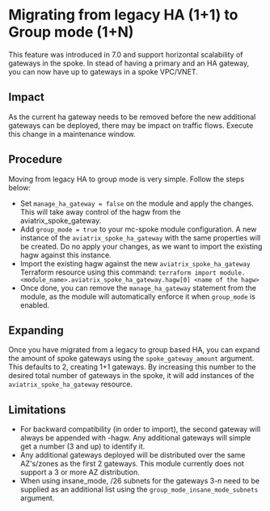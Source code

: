 # Migrating from legacy HA (1+1) to Group mode (1+N)
This feature was introduced in 7.0 and support horizontal scalability of gateways in the spoke. In stead of having a primary and an HA gateway, you can now have up to <x> gateways in a spoke VPC/VNET.

## Impact
As the current ha gateway needs to be removed before the new additional gateways can be deployed, there may be impact on traffic flows. Execute this change in a maintenance window.

## Procedure
Moving from legacy HA to group mode is very simple. Follow the steps below:
- Set `manage_ha_gateway = false` on the module and apply the changes. This will take away control of the hagw from the aviatrix_spoke_gateway.
- Add `group_mode = true` to your mc-spoke module configuration. A new instance of the `aviatrix_spoke_ha_gateway` with the same properties will be created. Do no apply your changes, as we want to import the existing hagw against this instance.
- Import the existing hagw against the new `aviatrix_spoke_ha_gateway` Terraform resource using this command: `terraform import module.<module_name>.aviatrix_spoke_ha_gateway.hagw[0] <name of the hagw>`
- Once done, you can remove the `manage_ha_gateway` statement from the module, as the module will automatically enforce it when `group_mode` is enabled.

## Expanding
Once you have migrated from a legacy to group based HA, you can expand the amount of spoke gateways using the `spoke_gateway_amount` argument. This defaults to 2, creating 1+1 gateways. By increasing this number to the desired total number of gateways in the spoke, it will add instances of the `aviatrix_spoke_ha_gateway` resource.

## Limitations
- For backward compatibility (in order to import), the second gateway will always be appended with -hagw. Any additional gateways will simple get a number (3 and up) to identify it.
- Any additional gateways deployed will be distributed over the same AZ's/zones as the first 2 gateways. This module currently does not support a 3 or more AZ distribution.
- When using insane_mode, /26 subnets for the gateways 3-n need to be supplied as an additional list using the `group_mode_insane_mode_subnets` argument.